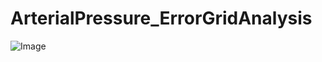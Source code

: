 # ArterialPressure_ErrorGridAnalysis
![Image](./ArterialPressure_ErrorGridAnalysis/ArterialPressure_ErrorGrid/systolic.png "Example Image") 
